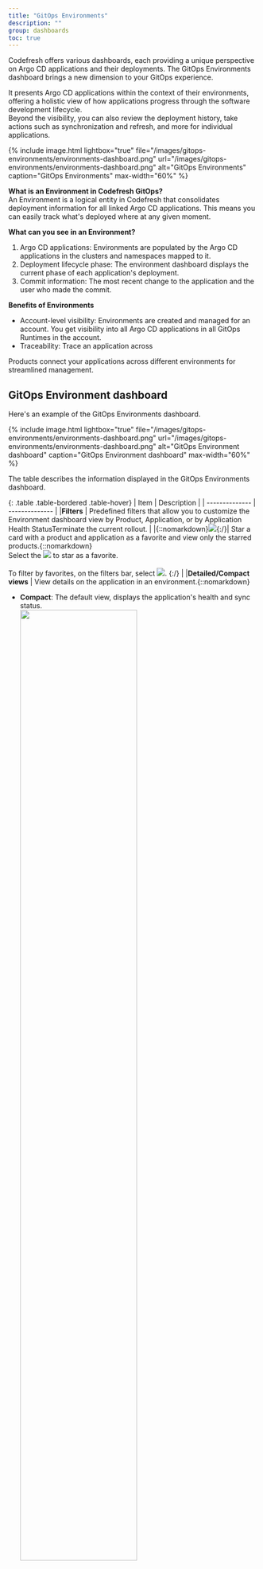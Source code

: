 ```yaml
---
title: "GitOps Environments"
description: ""
group: dashboards
toc: true
---
```



Codefresh offers various dashboards, each providing a unique perspective on Argo CD applications and their deployments. <!--- The GitOps Overview dashboard offers a high-level view, emphasizing essential Key Performance Indicators. The GitOps Apps dashboard serves as a centralized hub for monitoring and managing application deployments, resources, and configurations. --> The GitOps Environments dashboard brings a new dimension to your GitOps experience. 

It presents Argo CD applications within the context of their environments, offering a holistic view of how applications progress through the software development lifecycle.  
Beyond the visibility, you can also review the deployment history, take actions such as synchronization and refresh, and more for individual applications.

{% include 
	image.html 
	lightbox="true" 
	file="/images/gitops-environments/environments-dashboard.png" 
	url="/images/gitops-environments/environments-dashboard.png" 
	alt="GitOps Environments" 
	caption="GitOps Environments"
  max-width="60%" 
%}

**What is an Environment in Codefresh GitOps?**  
An Environment is a logical entity in Codefresh that consolidates deployment information for all linked Argo CD applications. This means you can easily track what's deployed where at any given moment.

**What can you see in an Environment?**  
1. Argo CD applications: Environments are populated by the Argo CD applications in the clusters and namespaces mapped to it. 
1. Deployment lifecycle phase: The environment dashboard displays the current phase of each application's deployment.
1. Commit information: The most recent change to the application and the user who made the commit.

**Benefits of Environments**  

* Account-level visibility: Environments are created and managed for an account. You get visibility into all Argo CD applications in all GitOps Runtimes in the account.
* Traceability: Trace an application across   







Products connect your applications across different environments for streamlined management.


## GitOps Environment dashboard
Here's an example of the GitOps Environments dashboard.

{% include 
	image.html 
	lightbox="true" 
	file="/images/gitops-environments/environments-dashboard.png" 
	url="/images/gitops-environments/environments-dashboard.png" 
	alt="GitOps Environment dashboard" 
	caption="GitOps Environment dashboard"
  max-width="60%" 
%}

The table describes the information displayed in the GitOps Environments dashboard.

{: .table .table-bordered .table-hover}
| Item             | Description              | 
| --------------    | --------------           |
|**Filters**              | Predefined filters that allow you to customize the Environment dashboard view by Product, Application, or by Application Health StatusTerminate the current rollout. | 
|{::nomarkdown}<img src="../../../../images/icons/icon-mark-favorite.png?display=inline-block">{:/}| Star a card with a product and application as a favorite and view only the starred products.{::nomarkdown}<br>Select the <img src="../../../../images/icons/icon-mark-favorite.png?display=inline-block"> to star as a favorite.<br><br>To filter by favorites, on the filters bar, select <img src="../../../../images/icons/icon-fav-starred.png?display=inline-block">. {:/} |
|**Detailed/Compact views**              | View details on the application in an environment.{::nomarkdown}<ul><li><b>Compact</b>: The default view, displays the application's health and sync status.<br> <img src="../../../../images/gitops-environments/app-detailed-view.png?display=inline-block" width="70%"></li><li><b>Detailed</b>: Includes commit information that resulted in the application being promoted, including the commit message, SHA hash, user who made the commit.<br>Cluster and namespace the application is deployed to.<br><img src="../../../../images/gitops-environments/app-compact-view.png?display=inline-block" width="70%">.</li></ul>{:/}|
|**Environments**              | Environments are visually organized into columns, color-coded to differentiate between non-production environments (in gray) and production environments (in blue).<br>The column title is the name of the environment. Mouse over displays the edit, delete, and move icons to manage environments. See <a href="https://codefresh.io/docs/docs/dashboards/gitops-environments/#working-with-gitops-environments">Working with GitOps Environments</a>.{::nomarkdown}<ul><li>Each environment is populated with the applications in the cluster-namespace pairs mapped to the environment. <br>An empty environment indicates that there are no applications in the cluster-namespaces mapped to it.</li></ul>{:/}|
|**Applications**| Applications are displayed as a list of cards. {::nomarkdown}<ul><li>If the application is assigned to a product, the product name is displayed as the title of the card. If not, the application name is used.</li><li>Clicking the application name displays the deployment history for the application. See <a href="https://codefresh.io/docs/docs/dashboards/gitops-environments/#view-deployment-timeline-history-for-applications">View deployment (Timeline) history for applications</a>.</li><li>Every application has a context-menu with quick access to frequently performed actions, such as Synchronize and Refresh. See <a href="https://codefresh.io/docs/docs/dashboards/gitops-environments/#manage-applications-from-within-environments">Manage applications from within environments</a>.</li></ul>{:/} |

## Create GitOps Environments
Create one or more GitOps Environments corresponding to any stage in your development and deployment lifecycle.  
Define the configuration of the environment through a unique name, it's intended usage, and one or more cluster-namespace pairs that define the Argo CD applications populated for that environment. 


1. In the Codefresh UI, from the Ops in the sidebar, select **Environments**, and then click **Add Environment**.
1. Define the following:
    1. **Name**: A unique name for your environment, which is meaningful in the context of your development and deployment cycle. 
    1. **Kind**: The purpose of this environment, and can be either **Production** where the live versions of the applications are deployed,  or **Non-production** where development, testing, staging versions are deployed.
    1. **Tags**: Any metadata providing additional context and information about the environment, used for filtering and organization purposes.
    1. **Clusters and Namespaces**: Single or multiple cluster-namespace pairs to map to the environment. Adding a cluster with one or more namespaces populates the environment with all the applications deployed in the namespaces. When selecting namespaces in a cluster, use `*` as a wildcard for pattern-based matching. For example, you can use `prod-*` to add all namespaces with names starting with `prod-`. 

{% include 
	image.html 
	lightbox="true" 
	file="/images/gitops-environments/create-environment.png" 
	url="/images/gitops-environments/create-environment.png" 
	alt="Create a GitOps Environment" 
	caption="Create a GitOps Environment"
  max-width="60%" 
%} 

{:start="3"}  
1. Click **Add**. The environment is displayed in the Environments page. 

 

## Work with GitOps environments

Once you create an environment, it is displayed in the Environments page.
The Environments dashboard consolidates in one location the environments defined for the account along with the applications that belong to each environment, and the [Products]({{site.baseurl}}/docs/dashboards/gitops-products/) they are assigned to if you have created Products.


 
### Edit environments
Update the environment's configuration settings when required. You can change all settings for an environment, including it's name.

1. In the Codefresh UI, from the Ops in the sidebar, select **Environments**.
1. Mouse over the column with the environment to edit, and click {::nomarkdown}<img src="../../../../images/icons/edit.png?display=inline-block">{:/}.
1. Edit the settings as required. 

### Reorder environments with drag and drop
Change the order of the environments displayed in the Environments dashboard to suit your requirements by simple drag and drop. By default, the environments are displayed in the same order in which they were created.

For example, if you have two non-production and one production environment for your e-commerce application, you can order them to display first the non-production and then the production environment to reflect the corresponding stages.

1. In the Codefresh UI, from the Ops in the sidebar, select **Environments**.
1. Mouse over the column with the environment to move.
1. Click {::nomarkdown}<img src="../../../../images/icons/move-environments.png?display=inline-block">{:/} and drag the column to the required location.

{% include 
	image.html 
	lightbox="true" 
	file="/images/gitops-environments/reorder-environments.png" 
	url="/images/gitops-environments/reorder-environments.png" 
	alt="Drag and drop to move Environments" 
	caption="Drag and drop to move Environments"
  max-width="60%" 
%}

### Delete environments
Delete unused or legacy environments to avoid clutter. Deleting an environment removes it from the GitOps Environments dashboards. The underlying resources or configuration, including the products and applications remain intact. 

1. In the Codefresh UI, from the Ops in the sidebar, select **Environments**.
1. Mouse over the column with the environment to delete.
1. Click {::nomarkdown}<img src="../../../../images/icons/trash.png?display=inline-block">{:/}, type the name of the environment to confirm **Delete**.

{% include 
	image.html 
	lightbox="true" 
	file="/images/gitops-environments/delete-environment.png" 
	url="/images/gitops-environments/delete-environment.png" 
	alt="Delete a GitOps Environment" 
	caption="Delete a GitOps Environment"
  max-width="60%" 
%}


## Work with applications in GitOps Environments
In the Environments dashboard, you get both visibility into applications running in different environments, detailed information on each application, and the ability to sync, refresh, and perform other actions for the application.  

### Trace applications across environments
Trace the same application as it moves across different environments in its development, testing, and deployment cycle. See the version of the application running in each environment, the most recent commit indicating the change, and the user who made the commit. 


Alternatively, track a set of applications deployed to multiple environments of the same kind and at the same level. For example, track the billing application deployed to multiple production environments based on regions.
Here too, see which applications are running on each environment, the most recent commit to the application, and the user who made the commit. 


1. In the Codefresh UI, from the Ops in the sidebar, select **Environments**.
1. Switch to **Detailed** view.

{% include 
	image.html 
	lightbox="true" 
	file="/images/gitops-environments/create-environment.png" 
	url="/images/gitops-environments/create-environment.png" 
	alt="Example: Tracing application progress across different GitOps Environments" 
	caption="Example: Tracing application progress across different GitOps Environments"
  max-width="60%" 
%}

You can then view the deployment history for a specific version of the application.

### View deployment (Timeline) history for applications
Review the deployments for an application. Clicking the application name takes you to the Timeline tab with the deployment history for the application. 
 
1. In the Codefresh UI, from the Ops in the sidebar, select **Environments**.
1. In the Environment column with the application, click the application name to view deployment history.

{% include 
	image.html 
	lightbox="true" 
	file="/images/gitops-environments/app-timeline-view.png" 
	url="/images/gitops-environments/app-timeline-view.png" 
	alt="View deployment history for Argo CD application from GitOps Environments" 
	caption="View deployment history for Argo CD application from GitOps Environments"
  max-width="60%" 
%}

{:start="3"}
1. To view all the application's tabs, including the Current State, Configuration, and others, click the link to **Full View** at the top of the deployment view.


### Manage applications from within environments
Manage applications from within Environments through the application's context menu, including manual sync, refresh, and other options.

1. In the Codefresh UI, from the Ops in the sidebar, select **Environments**, and then click **Add Environment**.
1. Go to the Environment with the application for which to take action.
1. Click the context menu to the right of the application, and select the option:
  * [Quick View]({{site.baseurl}}/docs/deployments/gitops/applications-dashboard/#view-deployment-configuration-info-for-selected-argo-cd-application): View deployment, definition, and event information for the selected application in the same location.
  * [Synchronize]({{site.baseurl}}/docs/deployments/gitops/manage-application/#manually-synchronize-an-argo-cd-application): Manually synchronize the application to expedite Git-to-cluster sync. 
  * [Edit]({{site.baseurl}}/docs/deployments/gitops/manage-application/#edit-argo-cd-application-definitions): Update General or Advanced configuration settings for the application.
  * [Refresh/Hard Refresh]({{site.baseurl}}/docs/deployments/gitops/manage-application/#refreshhard-refresh-argo-cd-applications): As an alternative to manually syncing an application, either sync the application with the desired state in Git (refresh), or sync the application with the desired state Git while removing the cache (hard refresh). 
  * [Delete]({{site.baseurl}}/docs/deployments/gitops/manage-application/#delete-argo-cd-applications): Delete the application from Codefresh.

{% include 
	image.html 
	lightbox="true" 
	file="/images/gitops-environments/app-context-menu.png" 
	url="/images/gitops-environments/app-context-menu.png" 
	alt="Context menu with actions for Argo CD applications within GitOps Environments" 
	caption="Context menu with actions for Argo CD applications within GitOps Environments"
  max-width="60%" 
%}

## Related information
[Products dashboard]({{site.baseurl}}/docs/dashboards/gitops-products/)  
[Creating Argo CD applications]({{site.baseurl}}/docs/deployments/gitops/create-application/)